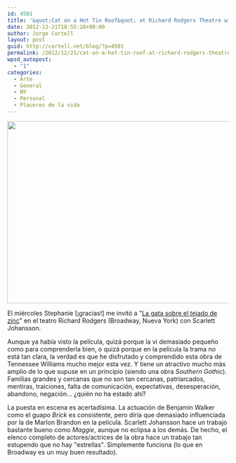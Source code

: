 ```yaml
---
id: 4501
title: '&quot;Cat on a Hot Tin Roof&quot; at Richard Rodgers Theatre with Scarlett Johansson'
date: 2012-12-21T18:55:28+00:00
author: Jorge Cortell
layout: post
guid: http://cortell.net/blog/?p=4501
permalink: /2012/12/21/cat-on-a-hot-tin-roof-at-richard-rodgers-theatre-with-scarlett-johansson/
wpsd_autopost:
  - "1"
categories:
  - Arte
  - General
  - NY
  - Personal
  - Placeres de la vida
---
```

<img class="aligncenter" title="Play poster" src="http://www.eonline.com/eol_images/Entire_Site/20121120/reg_1024.ScarlettJohansson.CtnHtTnRf.Pstr.ms.122012.jpg" alt="" width="560" height="415" />

El miércoles Stephanie [¡gracias!] me invitó a "<a title="http://www.catonahottinroofbroadway.com/" href="http://www.catonahottinroofbroadway.com/" target="_blank">La gata sobre el tejado de zinc</a>" en el teatro Richard Rodgers (Broadway, Nueva York) con Scarlett Johansson.

Aunque ya había visto la película, quizá porque la vi demasiado pequeño como para comprenderla bien, o quizá porque en la película la trama no está tan clara, la verdad es que he disfrutado y comprendido esta obra de Tennessee Williams mucho mejor esta vez. Y tiene un atractivo mucho más amplio de lo que supuse en un principio (siendo una obra _Southern Gothic_). Familias grandes y cercanas que no son tan cercanas, patriarcados, mentiras, traiciones, falta de comunicación, expectativas, desesperación, abandono, negación... ¿quién no ha estado ahí?

La puesta en escena es acertadísima. La actuación de Benjamin Walker como el guapo _Brick_ es consistente, pero diría que demasiado influenciada por la de Marlon Brandon en la película. Scarlett Johansson hace un trabajo bastante bueno como _Maggie_, aunque no eclipsa a los demás. De hecho, el elenco completo de actores/actrices de la obra hace un trabajo tan estupendo que no hay "estrellas". Simplemente funciona (lo que en Broadway es un muy buen resultado).